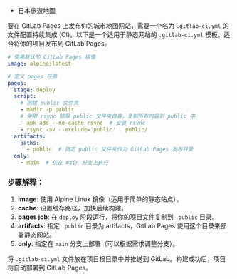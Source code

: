 - 日本旅遊地圖

要在 GitLab Pages 上发布你的城市地图网站，需要一个名为 `.gitlab-ci.yml` 的文件配置持续集成 (CI)。以下是一个适用于静态网站的 `.gitlab-ci.yml` 模板，适合将你的项目发布到 GitLab Pages。

```yaml
# 使用默认的 GitLab Pages 镜像
image: alpine:latest

# 定义 pages 任务
pages:
  stage: deploy
  script:
    # 创建 public 文件夹
    - mkdir -p public
    # 使用 rsync 排除 public 文件夹自身，复制所有内容到 public 中
    - apk add --no-cache rsync  # 安装 rsync
    - rsync -av --exclude='public' . public/
  artifacts:
    paths:
      - public  # 指定 public 文件夹作为 GitLab Pages 发布目录
  only:
    - main  # 仅在 main 分支上执行
```

### 步骤解释：
1. **image**: 使用 Alpine Linux 镜像（适用于简单的静态站点）。
2. **cache**: 设置缓存路径，加快后续构建。
3. **pages job**: 在 `deploy` 阶段运行，将你的项目文件复制到 `.public` 目录。
4. **artifacts**: 指定 `.public` 目录为 artifacts，GitLab Pages 使用这个目录来部署静态网站。
5. **only**: 指定在 `main` 分支上部署（可以根据需求调整分支）。

将 `.gitlab-ci.yml` 文件放在项目根目录中并推送到 GitLab。构建成功后，项目将自动部署到 GitLab Pages。